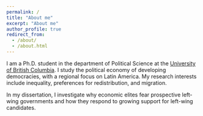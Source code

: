 ```yaml
---
permalink: /
title: "About me"
excerpt: "About me"
author_profile: true
redirect_from: 
  - /about/
  - /about.html
---
```


I am a Ph.D. student in the department of Political Science at the [University of British Columbia](https://politics.ubc.ca/graduate/). I study the political economy of developing democracies, with a regional focus on Latin America. My research interests include inequality, preferences for redistribution, and migration. 

In my dissertation, I investigate why economic elites fear prospective left-wing governments and how they respond to growing support for left-wing candidates. 
